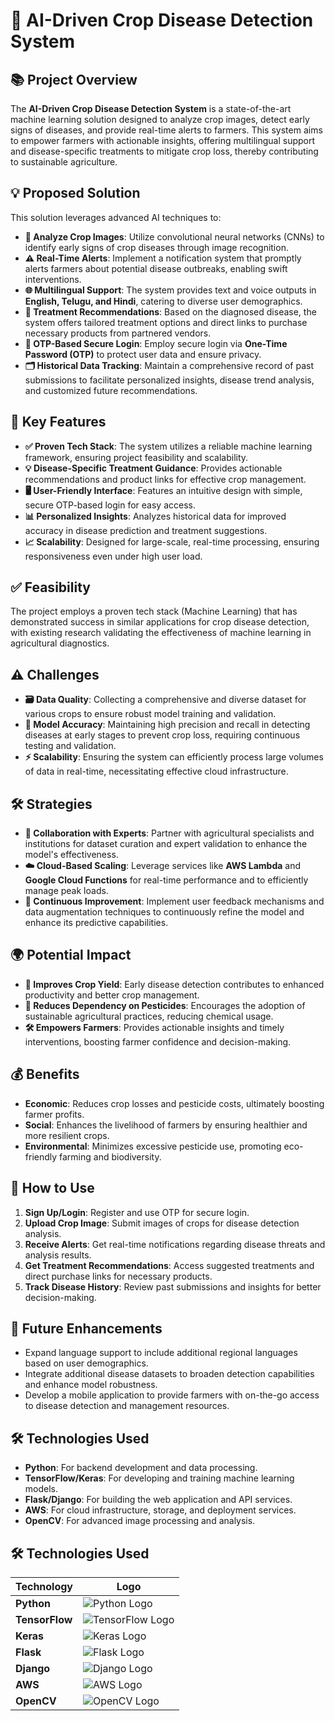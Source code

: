 # 🌾 AI-Driven Crop Disease Detection System

## 📚 Project Overview
The **AI-Driven Crop Disease Detection System** is a state-of-the-art machine learning solution designed to analyze crop images, detect early signs of diseases, and provide real-time alerts to farmers. This system aims to empower farmers with actionable insights, offering multilingual support and disease-specific treatments to mitigate crop loss, thereby contributing to sustainable agriculture.

## 💡 Proposed Solution
This solution leverages advanced AI techniques to:
- **📸 Analyze Crop Images**: Utilize convolutional neural networks (CNNs) to identify early signs of crop diseases through image recognition.
- **⚠️ Real-Time Alerts**: Implement a notification system that promptly alerts farmers about potential disease outbreaks, enabling swift interventions.
- **🌐 Multilingual Support**: The system provides text and voice outputs in **English, Telugu, and Hindi**, catering to diverse user demographics.
- **💊 Treatment Recommendations**: Based on the diagnosed disease, the system offers tailored treatment options and direct links to purchase necessary products from partnered vendors.
- **🔐 OTP-Based Secure Login**: Employ secure login via **One-Time Password (OTP)** to protect user data and ensure privacy.
- **🗂️ Historical Data Tracking**: Maintain a comprehensive record of past submissions to facilitate personalized insights, disease trend analysis, and customized future recommendations.

## 🔑 Key Features
- **✅ Proven Tech Stack**: The system utilizes a reliable machine learning framework, ensuring project feasibility and scalability.
- **💡 Disease-Specific Treatment Guidance**: Provides actionable recommendations and product links for effective crop management.
- **🖥️ User-Friendly Interface**: Features an intuitive design with simple, secure OTP-based login for easy access.
- **📊 Personalized Insights**: Analyzes historical data for improved accuracy in disease prediction and treatment suggestions.
- **📈 Scalability**: Designed for large-scale, real-time processing, ensuring responsiveness even under high user load.

## ✅ Feasibility
The project employs a proven tech stack (Machine Learning) that has demonstrated success in similar applications for crop disease detection, with existing research validating the effectiveness of machine learning in agricultural diagnostics.

## ⚠️ Challenges
- **🗃️ Data Quality**: Collecting a comprehensive and diverse dataset for various crops to ensure robust model training and validation.
- **📏 Model Accuracy**: Maintaining high precision and recall in detecting diseases at early stages to prevent crop loss, requiring continuous testing and validation.
- **⚡ Scalability**: Ensuring the system can efficiently process large volumes of data in real-time, necessitating effective cloud infrastructure.

## 🛠️ Strategies
- **🤝 Collaboration with Experts**: Partner with agricultural specialists and institutions for dataset curation and expert validation to enhance the model's effectiveness.
- **☁️ Cloud-Based Scaling**: Leverage services like **AWS Lambda** and **Google Cloud Functions** for real-time performance and to efficiently manage peak loads.
- **🔄 Continuous Improvement**: Implement user feedback mechanisms and data augmentation techniques to continuously refine the model and enhance its predictive capabilities.

## 🌍 Potential Impact
- **🌱 Improves Crop Yield**: Early disease detection contributes to enhanced productivity and better crop management.
- **🚫 Reduces Dependency on Pesticides**: Encourages the adoption of sustainable agricultural practices, reducing chemical usage.
- **🛠️ Empowers Farmers**: Provides actionable insights and timely interventions, boosting farmer confidence and decision-making.

## 💰 Benefits
- **Economic**: Reduces crop losses and pesticide costs, ultimately boosting farmer profits.
- **Social**: Enhances the livelihood of farmers by ensuring healthier and more resilient crops.
- **Environmental**: Minimizes excessive pesticide use, promoting eco-friendly farming and biodiversity.

## 📝 How to Use
1. **Sign Up/Login**: Register and use OTP for secure login.
2. **Upload Crop Image**: Submit images of crops for disease detection analysis.
3. **Receive Alerts**: Get real-time notifications regarding disease threats and analysis results.
4. **Get Treatment Recommendations**: Access suggested treatments and direct purchase links for necessary products.
5. **Track Disease History**: Review past submissions and insights for better decision-making.

## 🚀 Future Enhancements
- Expand language support to include additional regional languages based on user demographics.
- Integrate additional disease datasets to broaden detection capabilities and enhance model robustness.
- Develop a mobile application to provide farmers with on-the-go access to disease detection and management resources.

## 🛠️ Technologies Used
- **Python**: For backend development and data processing.
- **TensorFlow/Keras**: For developing and training machine learning models.
- **Flask/Django**: For building the web application and API services.
- **AWS**: For cloud infrastructure, storage, and deployment services.
- **OpenCV**: For advanced image processing and analysis.

## 🛠️ Technologies Used
| Technology       | Logo                                                                                   |
|------------------|----------------------------------------------------------------------------------------|
| **Python**       | ![Python Logo](https://www.python.org/community/logos/python-logo-master-v3.png)     |
| **TensorFlow**   | ![TensorFlow Logo](https://www.tensorflow.org/images/tf_logo_social.png)            |
| **Keras**        | ![Keras Logo](https://keras.io/img/keras-logo-small.png)                             |
| **Flask**        | ![Flask Logo](https://flask.palletsprojects.com/en/2.0.x/_static/flask-logo.png)    |
| **Django**       | ![Django Logo](https://www.djangoproject.com/m/img/logos/django-logo-positive.png)   |
| **AWS**          | ![AWS Logo](https://d1.awsstatic.com/logos/aws_logo_smile_1200x630.d2b7bcae43c7d93f8e93e90a9fd48d8e16c73b8c.png) |
| **OpenCV**       | ![OpenCV Logo](https://opencv.org/wp-content/uploads/2021/06/opencv-logo.png)       |


